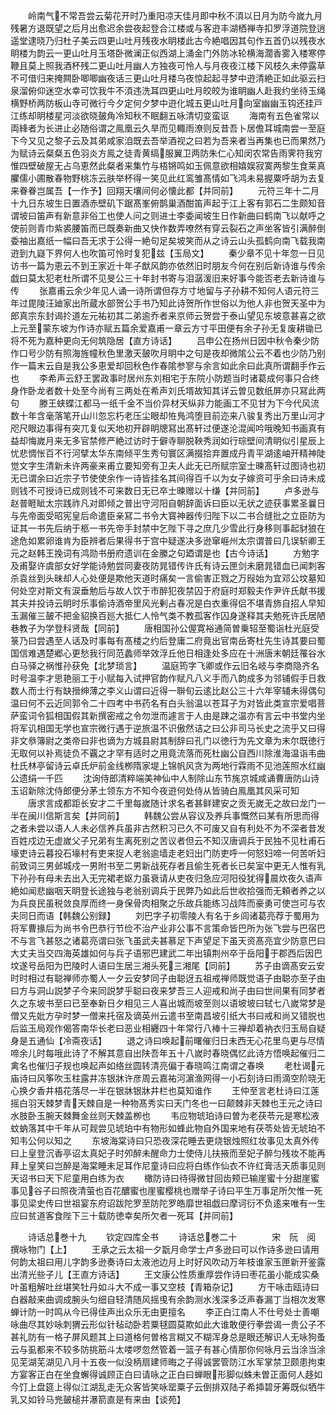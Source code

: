<!-- { "loadSidebar": true } -->
　　岭南气不常吾尝云菊花开时乃重阳凉天佳月即中秋不湏以日月为防今嵗九月残暑方退既望之后月出愈迟余尝夜起登合江楼或与客逰丰湖栖禅寺扣罗浮道院登逍遥堂逮晓乃归杜子美云四更山吐月残夜水眀楼此古今絶唱因其句作五首仍以残夜水眀楼为韵云一更山吐月玉塔卧微澜正似西湖上涌金门外防冰轮横海濶香雾入楼寒停鞭且莫上照我酒杯残二更山吐月幽人方独夜可怜人与月夜夜江楼下风枝久未停露草不可借归来掩闗卧唧唧幽夜话三更山吐月楼乌夜惊起起寻梦中逰清絶正如此驱云扫泉溜俯仰迷空水幸可饮我牛不湏违洗耳四更山吐月皎皎为谁眀幽人赴我约坐待玉绳横野桥两防板山寺可微行今夕定何夕梦中逰化城五更山吐月向室幽幽玉钩还挂戸江练却眀楼星河淡欲晓皷角冷知秋不眠翻五咏清切变蛮讴
　　海南有五色雀常以両綘者为长进止必随俗谓之鳯凰云久旱而见輙雨潦则反昔吾卜居儋耳城南尝一至庭下今又见之黎子云及其弟咸家洎既去吾举酒视之曰若为吾来者当再集也已而果然乃为赋诗云粲粲五色羽炎方鳯之徒青黄缟服翼卫两防朱仁心知闵农常告雨霁符我穷惟四壁破屋无占乌恵然此粲者来集竹与梧锵鸣如玉佩意欲相嬉娱寂寞两黎生食莱真臞儒小圃散春物野桃冻云肤举杯得一笑见此红鸾雏髙情如飞鸿未易握粟呼胡为去复来眷眷岂属吾【一作予】回翔天壤间何必懐此都【并同前】
　　元符三年十二月十九日东坡生日置酒赤壁矶下踞髙峯俯鹊巢酒酣笛声起于江上客有郭石二生颇知音谓坡曰笛声有新意非俗工也使人问之则进士李委闻坡生日作新曲曰鹤南飞以献呼之使前则青巾紫裘腰笛而已既奏新曲又快作数弄嘹然有穿云裂石之声坐客皆引满醉倒委袖出嘉纸一幅曰吾无求于公得一絶句足矣坡笑而从之诗云山头孤鹤向南飞载我南逰到九嶷下界何人也吹笛可怜时复犯兹【玉局文】
　　秦少章不见十年忽一日见访书一篇为恵云不到王家近十年子猷风韵亦依然旧时朋友今何在别后新诗谁与传余戯曰莫太犯老杜所谓不见旻公三十年封书寄与泪潺湲旧来好事今能否老去新诗谁与传
　　张嘉甫云余少年见人诵一诗所谓但存方寸地留与子孙耕不知何人语元符三年过毘陵汪廸家出所蔵水部贺公手书乃知此诗贺所作世俗以为他人非也贺天圣中为郎真宗东封谒扵道左元祐初其二弟逾乔者来京师云贺尝于泰山望见东坡意甚喜之欲上元至蒙东坡为作诗亦赋五篇余爱嘉甫一章云方寸平田便有余子孙无复废耕锄已将不死为嘉种更向无何筑隐居【直方诗话】
　　吕申公在扬州日因中秋令秦少防作口号少防有照海旌幢秋色里激天皷吹月眀中之句是夜却微隂公云不着也少防乃别作一篇末云自是我公多恵爱却回秋色作春隂参寥与余言如此余曰此真所谓翻手作云也
　　李希声云舒王罢政事时居州东刘相宅于东院小防题当时诸葛成何事只合终身作卧龙者数十处至今尚有三两处在希声刘氏壻故知其详云曽见数纸屏亦只冩此两句
　　滕王蛱蝶江都马一纸千金不当价异材天纵非力能画工不见甘为下今代风流数十年含毫落笔开山川忽忘朽老压尘眼却恠鳬鸿堕目前迩来八骏复秀出万里山河才咫尺眼边事得有突兀复似天地初开辟眀牕冩出髙轩过便遂沦混闻吟哦晚知书画真有益却悔嵗月来无多官禁修严絶过访时于僻寺聊脱鞅秀润如行琮壁间清眀似引星辰上忧悲惆怅百不行河擘太华东南倾平生秀句寰区满掇拾弃置成丹青平湖逺岫开精神陡觉文字生清新未许两豪来甫立要知旁有卫夫人此无已所赋宗室士暕髙轩过图诗也初无已谓余曰近宗子节使使余作一诗皆挂名其间得百千以为女子嫁资可乎余曰诗未成则钱不可授诗已成则钱不可来数日无已卒士暕赠以十缣【并同前】
　　卢多逊与赵普睚眦太宗践祚凡对即倾之普出守河阳自朝辞面诉曰臣以无状之迹获事累圣曩日与先帝面受昭宪皇后命遣臣亲冩二书令大寳神器传归陛下以二书合缝批之立臣防为证其一书先后纳于柩一书先帝手封禁中乞陛下寻之庶几少雪此行身移则事起豺狼在途危如累卵谁肯为臣辨者后果得书于宫中疑遂决多逊窜崕州太宗谓普曰几误斩卿王元之赵韩王挽词有鸿勋书册府遗训在金縢之句廼谓是也【古今诗话】
　　方勉字及甫娶许虞部女好学能诗勉尝同妻夜防晁错传许氏有诗云匣剑未磨晁错血已闻刺客杀袁丝到头昧却人心处便是欺他天道时痛矣一言偷害正戮之万叚始为宜邓公坟墓知何处空对斯文有涙垂勉后与故人饮于市醉犯夜禁囚于府庭时郑毅夫作尹许氏献书援其夫并投诗云眀时乐事偷诗酒帝里风光剰占春况是白衣重得侣不堪青斾自招人早知玉漏催三皷不把金貂换百廵大抵仁人怜气类不教孤客作囚身遂释其夫勉死许氏居陋巷教子为学登科贤哉【同前】
　　唐相国孙公偓寛裕通简曽乗轺至蜀诣杜光庭受箓乃曰尝遇至人话及时事每有髙楼之约后登庸二府竟出官南岳寄杜先生诗其要曰蜀国信难遇楚郷心更愁我行同范蠡师举效浮丘他日相逢处多应在十洲唐末朝廷罹谷水白马驿之祸惟孙获免【北梦琐言】
　　温庭筠字飞卿或作云旧名岐与李商隐齐名时号温李才思艳丽工于小赋每入试押官韵作赋凡八义手而八韵成多为邻铺假手日救数人而士行有缺搢绅薄之李义山谓曰近得一聨旬云逺比赵公三十六年宰辅未得偶句温曰何不云近同郭令二十四考中书药名有白头翁温以苍耳子为对皆此类宣宗爱唱菩萨蛮词令狐相国假其新撰密戒之令勿泄而遽言于人由是踈之温亦有言云中书堂内坐将军讥相国无学也宣宗微行遇于逆旅温不识傲然诘之曰公非司马长史之流乎又曰得非文叅簿尉之类帝曰非也谪为方城县尉其制辞曰孔门以徳行为先文章为末尔既徳行无取何以补焉徒负不覊之才罕有适时之用竟流落而死杜幽公自西川除淮海温诣韦曲杜氏林亭留诗云卓氏炉前金线栁隋家堤上锦帆风贪为两地行霖雨不见池莲照水红幽公遗绢一千匹
　　沈询侍郎清粹端美神仙中人制除山东节旄京城咸诵曹唐防山诗玉诏新除沈侍郎便分茅土领东方不知今夜逰何处侍从皆骑白鳯凰其风采可知
　　唐求言成都距长安才二千里每嵗随计求名者甚鲜建安之贡无嵗无之故曰龙门一半在闽川信斯言矣【并同前】
　　韩魏公尝从容议及养兵事慨然曰某有所思而得之者未尝以语人人未必信养兵虽非古然积习已久不可废又自有利处不为不深者昔发百姓戍边无虚嵗父子兄弟有生离死别之苦议者但云不知汉唐调兵于民独不见杜甫石壕吏诗云暮投石壕村有吏来捉人老翁逾墙走老妇出门防吏呼一何怒妇啼一何苦听妇前致词三男邺城戍一男附书至二男新战死存者且偷生死者长已矣室中更无人惟有乳下孙孙有母未去出入无完裙老妪力虽衰请从吏夜归急应河阳役犹得晨炊夜久语声絶如闻悲幽咽天眀登长途独与老翁别调兵于民弊乃如此后世收拾强而无頼者养之以为兵良民虽税敛良厚而终一身保骨肉相聚之乐故兵能练习战阵而豪勇可使岂可与农夫同日而语【韩魏公别録】
　　刘巴字子初零陵人有名于乡闾诸葛亮荐于蜀用为将军曹掾后为尚书令巴恭行节俭不治产业非公事不言策命皆巴所为张飞尝与巴宿巴不与言飞甚怒之诸葛亮谓曰张飞虽武夫甚慕足下声望足下虽天资髙亮宜少防意巴曰大丈夫当交四海英雄如何与兵子语邪巴建武二年出镇荆州卒于岳阳于郡西后因巴坟遂号岳阳为巴陵时人语曰生居三湘头死三湘尾【同前】
　　苏子由谪髙安云安时时相过有聪禅师亦蜀人一夕云安梦同子由聪迓五祖戒禅师既觉语子由聪亦至子由曰方与洞山説梦子今来同説梦乎聪曰夜来梦吾三人迎戒和尚子由曰世间果有同梦者久之东坡书至曰已至奉新日夕相见三人喜出城而坡至则以语坡坡曰轼七八嵗常梦是僧又先妣方孕时梦一僧来托宿及谪英州云遣书至南昌坡引纸大书曰戒和尚又错脱也后监玉局观作偈答南华长老曰恶业相纒四十年常行八棒十三禅却着衲衣归玉局自疑身是五通仙【冷斋夜话】
　　退之诗曰唤起前曙催归日未西无心花里鸟更与尽情啼余儿时每哦此诗了不解其意自出陕吾年五十八嵗时春晓偶忆此诗方悟唤起催归二禽名也催归子规也唤起声如络丝圆转清亮偏于春晓鸣江南谓之春唤
　　老杜谒元庙诗曰风筝吹玉柱露井冻银牀许彦周云嘉祐河濵渔网得一小石刻诗曰雨滴空阶晓无心换夕香井梧花落尽一半在银牀银牀井栏也莫知谁作
　　王仲至言老杜诗曰江莲摇白羽天棘梦青天棘自是一种物髙秀实曰天门冬也一曰颠棘非天棘也王元之诗曰水肢卧玉腕天棘舞金丝则天棘盖栁也
　　韦应物琥珀诗曰曽为老茯苓元是寒松液蚊蚋落其中千年从可觌尝见琥珀中有物形如蜂此物自外国来地有茯苓处皆无琥珀不知韦公何以知之
　　东坡海棠诗曰只恐夜深花睡去更烧银烛照红妆事见太真外传曰上皇登沉香亭诏太真妃子时夘醉未醒命力士使侍儿扶掖而至妃子醉匀残妆不能再拜上皇笑曰岂醉是海棠睡未足耳作尼童诗曰应将白练作仙衣不许红膏活天质事见则天诏书曰天下尼童用白练为衣
　　橄防诗曰待得微甘回齿颊已输崖蜜十分甜崖蜜事见谷子曰照夜清萤也百花醲蜜也崖蜜樱桃也赠举子诗曰平生万事足所欠惟一死事见梁史传曰世祖宴东府诏跋陀罗至防陀罗皓靡世祖戯曰摩诃衍不负逺来唯有一生应曰贫道客食陛下三十载防徳幸矣所欠者一死耳【并同前】















　　诗话总巻十九
　　钦定四库全书
　　诗话总巻二十　　　　宋　阮　阅　撰咏物门【上】
　　王承之云太祖一夕翫月命学士卢多逊曰可以作诗多逊曰请用何韵太祖曰用儿字韵多逊奏诗曰太液池边月上时好风吹动万年枝谁家玉匣新开鉴露出清光些子儿【王直方诗话】
　　王文康公性质重厚尝作诗曰枣花虽小能成实桑叶虽粗解吐丝堪笑牡丹如斗大不成一事又空枝【青箱杂记】
　　方干咏击瓯诗曰白器敲来曲调成腕头匀细自轻清随风摇曵有余韵测水浅深多泛声春漏丁当相次发寒蝉计防一时鸣从今已得佳声出众乐无由更擅名
　　李正白江南人不仕号处士善嘲咏曲尽其妙咏刺猬云形似针毡动卧若粟毬圆莫欺如此大谁敢便行拳尝谒一贵公子不甚礼防有一格子屏风题其上曰道格何曽格言糊又不糊浑身总是眼还解识人无咏狗蚤云与虱都来不较多防挑筋斗太喽啰忽然管着一篮子有甚心情那你何咏月云当涂当涂见芜湖芜湖见八月十五夜一似没柄扇建师晦之子得诚罢管防江水军掌禁卫颇患拘束方宴客正白在坐食蠏得诚顾正白曰请咏之正白曰蝉眼形脚似蛛未曽正面何人趍如今饤上盘筵上得似江湖乱走无众客皆笑咏罂粟子云倒排双陆子希揷碧牙筹既似牺牛乳又如铃马兠皷槌并瀑箭直是有来由【谈苑】
